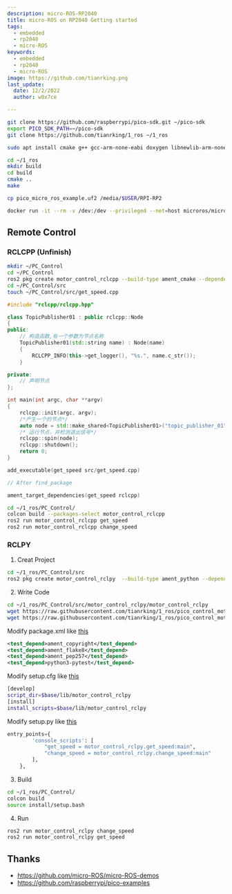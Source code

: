 ```yaml
---
description: micro-ROS-RP2040
title: micro-ROS on RP2040 Getting started
tags:
  - embedded
  - rp2040
  - micro-ROS
keywords:
  - embedded
  - rp2040
  - micro-ROS
image: https://github.com/tianrking.png
last_update:
  date: 12/2/2022
  author: w0x7ce

---
```



```bash
git clone https://github.com/raspberrypi/pico-sdk.git ~/pico-sdk
export PICO_SDK_PATH=~/pico-sdk
git clone https://github.com/tianrking/1_ros ~/1_ros
```

```bash
sudo apt install cmake g++ gcc-arm-none-eabi doxygen libnewlib-arm-none-eabi git python3 -y
```

```bash
cd ~/1_ros
mkdir build
cd build
cmake ..
make
```

```bash
cp pico_micro_ros_example.uf2 /media/$USER/RPI-RP2
```

```bash
docker run -it --rm -v /dev:/dev --privileged --net=host microros/micro-ros-agent:humble serial --dev /dev/ttyACM0 -b 115200
```

## Remote Control

### RCLCPP (Unfinish)

```bash
mkdir ~/PC_Control
cd ~/PC_Control
ros2 pkg create motor_control_rclcpp --build-type ament_cmake --dependencies rclcpp
cd ~/PC_Control/src
touch ~/PC_Control/src/get_speed.cpp
```

```cpp title="get_speed.cpp"
#include "rclcpp/rclcpp.hpp"

class TopicPublisher01 : public rclcpp::Node
{
public:
    // 构造函数,有一个参数为节点名称
    TopicPublisher01(std::string name) : Node(name)
    {
        RCLCPP_INFO(this->get_logger(), "%s.", name.c_str());
    }

private:
    // 声明节点
};

int main(int argc, char **argv)
{
    rclcpp::init(argc, argv);
    /*产生一个的节点*/
    auto node = std::make_shared<TopicPublisher01>("topic_publisher_01");
    /* 运行节点，并检测退出信号*/
    rclcpp::spin(node);
    rclcpp::shutdown();
    return 0;
}

```

```cpp title='Add to CMakeList.txt'
add_executable(get_speed src/get_speed.cpp)

// After find_package

ament_target_dependencies(get_speed rclcpp)
```

```bash
cd ~/1_ros/PC_Control/
colcon build --packages-select motor_control_rclcpp
ros2 run motor_control_rclcpp get_speed
ros2 run motor_control_rclcpp change_speed
```

### RCLPY

1. Creat Project

  ```bash
  cd ~/1_ros/PC_Control/src
  ros2 pkg create motor_control_rclpy  --build-type ament_python --dependencies rclpy
  ```

2. Write Code

  ```bash
  cd ~/1_ros/PC_Control/src/motor_control_rclpy/motor_control_rclpy
  wget https://raw.githubusercontent.com/tianrking/1_ros/pico_control_motor/PC_Control/src/motor_control_rclpy/motor_control_rclpy/change_speed.py
  wget https://raw.githubusercontent.com/tianrking/1_ros/pico_control_motor/PC_Control/src/motor_control_rclpy/motor_control_rclpy/get_speed.py
  ```

  Modify package.xml like [this](https://github.com/tianrking/1_ros/blob/pico_control_motor/PC_Control/src/motor_control_rclpy/package.xml)

  ```xml
  <test_depend>ament_copyright</test_depend>
  <test_depend>ament_flake8</test_depend>
  <test_depend>ament_pep257</test_depend>
  <test_depend>python3-pytest</test_depend>
  ```

  Modify setup.cfg like [this](https://github.com/tianrking/1_ros/blob/pico_control_motor/PC_Control/src/motor_control_rclpy/setup.cfg)

  ```bash
  [develop]
  script_dir=$base/lib/motor_control_rclpy
  [install]
  install_scripts=$base/lib/motor_control_rclpy
  ```

  Modify setup.py like [this](https://github.com/tianrking/1_ros/blob/pico_control_motor/PC_Control/src/motor_control_rclpy/setup.py)

  ```py
  entry_points={
          'console_scripts': [
              "get_speed = motor_control_rclpy.get_speed:main",
              "change_speed = motor_control_rclpy.change_speed:main"      
          ],
      },
  ```

3. Build

  ```bash
  cd ~/1_ros/PC_Control/
  colcon build
  source install/setup.bash
  ```

4. Run

  ```bash
  ros2 run motor_control_rclpy change_speed
  ros2 run motor_control_rclpy get_speed
  ```

## Thanks

- https://github.com/micro-ROS/micro-ROS-demos
- https://github.com/raspberrypi/pico-examples
